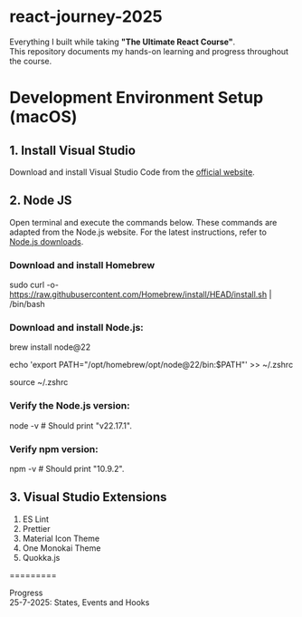 # react-journey-2025

Everything I built while taking **"The Ultimate React Course"**.  
This repository documents my hands-on learning and progress throughout the course.

# Development Environment Setup (macOS)

## 1. **Install Visual Studio**

Download and install Visual Studio Code from the [official website](https://code.visualstudio.com/docs?dv=osx).

## 2. **Node JS**

Open terminal and execute the commands below. These commands are adapted from the Node.js website. For the latest instructions, refer to [Node.js downloads](https://nodejs.org/en/download/).

### Download and install Homebrew

sudo curl -o- https://raw.githubusercontent.com/Homebrew/install/HEAD/install.sh | /bin/bash

### Download and install Node.js:

brew install node@22

echo 'export PATH="/opt/homebrew/opt/node@22/bin:$PATH"' >> ~/.zshrc

source ~/.zshrc

### Verify the Node.js version:

node -v # Should print "v22.17.1".

### Verify npm version:

npm -v # Should print "10.9.2".

## 3. **Visual Studio Extensions**

1. ES Lint
2. Prettier
3. Material Icon Theme
4. One Monokai Theme
5. Quokka.js

=========

Progress <br>
25-7-2025: States, Events and Hooks
